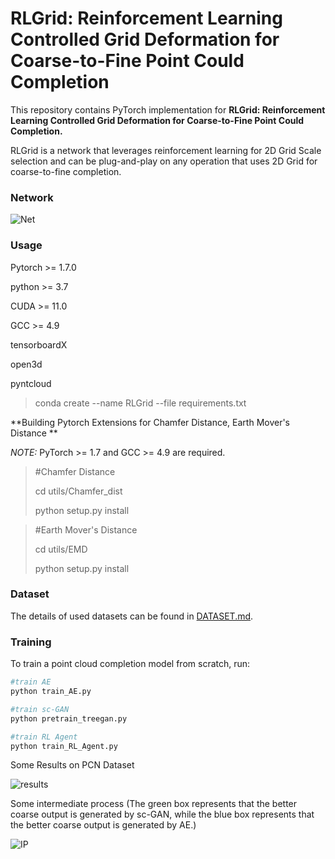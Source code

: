 # RLGrid: Reinforcement Learning Controlled Grid Deformation for Coarse-to-Fine Point Could Completion

This repository contains PyTorch implementation for **RLGrid: Reinforcement Learning Controlled Grid Deformation for Coarse-to-Fine Point Could Completion.**

RLGrid is a network that leverages reinforcement learning for 2D Grid Scale selection and can be plug-and-play on any operation that uses 2D Grid for coarse-to-fine completion.

### Network

![Net](https://github.com/MarkLiSS/RLGrid/blob/master/images/Net.jpg)


### Usage

Pytorch >= 1.7.0

python >= 3.7

CUDA >= 11.0

GCC >= 4.9

tensorboardX

open3d

pyntcloud

> conda create --name RLGrid --file requirements.txt



**Building Pytorch Extensions for Chamfer Distance, Earth Mover's Distance **

*NOTE:* PyTorch >= 1.7 and GCC >= 4.9 are required.

> \#Chamfer Distance
>
> cd utils/Chamfer_dist
>
> python setup.py install



> \#Earth Mover's Distance
>
> cd utils/EMD
>
> python setup.py install



### Dataset

The details of used datasets can be found in [DATASET.md](https://github.com/yuxumin/PoinTr/blob/master/DATASET.md).



### Training

To train a point cloud completion model from scratch, run:

```python
#train AE
python train_AE.py
```

```python
#train sc-GAN
python pretrain_treegan.py
```

```python
#train RL Agent
python train_RL_Agent.py
```

Some Results on PCN Dataset

![results](https://github.com/MarkLiSS/RLGrid/blob/master/images/results.jpg)

Some intermediate process (The green box represents that the better coarse output is generated by sc-GAN, while the blue box represents that the better coarse output is generated by AE.)

![IP](https://github.com/MarkLiSS/RLGrid/blob/master/images/IP.jpg)

